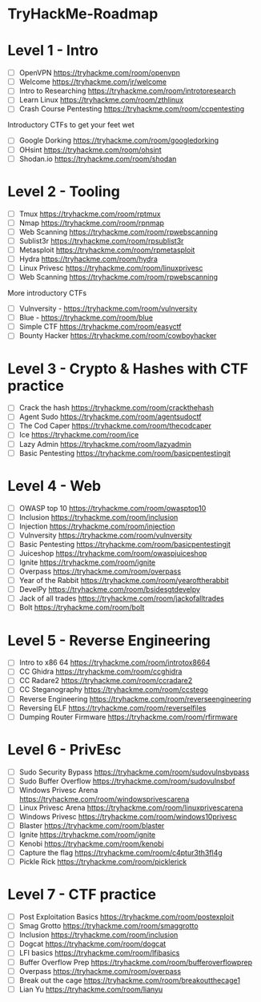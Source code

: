# TryHackMe-Roadmap

# Level 1 - Intro
- [ ] OpenVPN https://tryhackme.com/room/openvpn
- [ ] Welcome https://tryhackme.com/jr/welcome
- [ ] Intro to Researching https://tryhackme.com/room/introtoresearch
- [ ] Learn Linux https://tryhackme.com/room/zthlinux
- [ ] Crash Course Pentesting https://tryhackme.com/room/ccpentesting

Introductory CTFs to get your feet wet

- [ ] Google Dorking https://tryhackme.com/room/googledorking
- [ ] OHsint https://tryhackme.com/room/ohsint
- [ ] Shodan.io https://tryhackme.com/room/shodan

# Level 2 - Tooling
- [ ] Tmux https://tryhackme.com/room/rptmux
- [ ] Nmap https://tryhackme.com/room/rpnmap
- [ ] Web Scanning https://tryhackme.com/room/rpwebscanning
- [ ] Sublist3r https://tryhackme.com/room/rpsublist3r
- [ ] Metasploit https://tryhackme.com/room/rpmetasploit
- [ ] Hydra https://tryhackme.com/room/hydra
- [ ] Linux Privesc https://tryhackme.com/room/linuxprivesc
- [ ] Web Scanning https://tryhackme.com/room/rpwebscanning

More introductory CTFs
- [ ] Vulnversity - https://tryhackme.com/room/vulnversity
- [ ] Blue - https://tryhackme.com/room/blue
- [ ] Simple CTF https://tryhackme.com/room/easyctf
- [ ] Bounty Hacker https://tryhackme.com/room/cowboyhacker

# Level 3 - Crypto & Hashes with CTF practice
- [ ] Crack the hash https://tryhackme.com/room/crackthehash
- [ ] Agent Sudo https://tryhackme.com/room/agentsudoctf
- [ ] The Cod Caper https://tryhackme.com/room/thecodcaper
- [ ] Ice https://tryhackme.com/room/ice
- [ ] Lazy Admin https://tryhackme.com/room/lazyadmin
- [ ] Basic Pentesting https://tryhackme.com/room/basicpentestingjt

# Level 4 - Web
- [ ] OWASP top 10 https://tryhackme.com/room/owasptop10
- [ ] Inclusion https://tryhackme.com/room/inclusion
- [ ] Injection https://tryhackme.com/room/injection
- [ ] Vulnversity https://tryhackme.com/room/vulnversity
- [ ] Basic Pentesting https://tryhackme.com/room/basicpentestingjt
- [ ] Juiceshop https://tryhackme.com/room/owaspjuiceshop
- [ ] Ignite https://tryhackme.com/room/ignite
- [ ] Overpass https://tryhackme.com/room/overpass
- [ ] Year of the Rabbit https://tryhackme.com/room/yearoftherabbit
- [ ] DevelPy https://tryhackme.com/room/bsidesgtdevelpy
- [ ] Jack of all trades https://tryhackme.com/room/jackofalltrades
- [ ] Bolt https://tryhackme.com/room/bolt

# Level 5 - Reverse Engineering
- [ ] Intro to x86 64 https://tryhackme.com/room/introtox8664
- [ ] CC Ghidra https://tryhackme.com/room/ccghidra
- [ ] CC Radare2 https://tryhackme.com/room/ccradare2
- [ ] CC Steganography https://tryhackme.com/room/ccstego
- [ ] Reverse Engineering https://tryhackme.com/room/reverseengineering
- [ ] Reversing ELF https://tryhackme.com/room/reverselfiles
- [ ] Dumping Router Firmware https://tryhackme.com/room/rfirmware

# Level 6 - PrivEsc
- [ ] Sudo Security Bypass https://tryhackme.com/room/sudovulnsbypass
- [ ] Sudo Buffer Overflow https://tryhackme.com/room/sudovulnsbof
- [ ] Windows Privesc Arena https://tryhackme.com/room/windowsprivescarena
- [ ] Linux Privesc Arena https://tryhackme.com/room/linuxprivescarena
- [ ] Windows Privesc https://tryhackme.com/room/windows10privesc
- [ ] Blaster https://tryhackme.com/room/blaster
- [ ] Ignite https://tryhackme.com/room/ignite
- [ ] Kenobi https://tryhackme.com/room/kenobi
- [ ] Capture the flag https://tryhackme.com/room/c4ptur3th3fl4g
- [ ] Pickle Rick https://tryhackme.com/room/picklerick

# Level 7 - CTF practice
- [ ] Post Exploitation Basics https://tryhackme.com/room/postexploit
- [ ] Smag Grotto https://tryhackme.com/room/smaggrotto
- [ ] Inclusion https://tryhackme.com/room/inclusion
- [ ] Dogcat https://tryhackme.com/room/dogcat
- [ ] LFI basics https://tryhackme.com/room/lfibasics
- [ ] Buffer Overflow Prep https://tryhackme.com/room/bufferoverflowprep
- [ ] Overpass https://tryhackme.com/room/overpass
- [ ] Break out the cage https://tryhackme.com/room/breakoutthecage1
- [ ] Lian Yu https://tryhackme.com/room/lianyu
